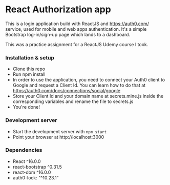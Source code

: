 # React Authorization app

This is a login application build with ReactJS and https://auth0.com/ service, used for mobile and web apps authentication. It's a simple Bootstrap log-in/sign-up page which lands to a dashboard.

This was a practice assignment for a ReactJS Udemy course I took.

### Installation & setup

- Clone this repo
- Run npm install
- In order to use the application, you need to connect your Auth0 client to Google and request a Client Id. You can learn how to do that at https://auth0.com/docs/connections/social/google
- Store your Client Id and your domain name at secrets.mine.js inside the corresponding variables and rename the file to secrets.js
- You're done!

### Development server

- Start the development server with `npm start`
- Point your browser at http://localhost:3000

### Dependencies

- React ^16.0.0
- react-bootstrap ^0.31.5
- react-dom ^16.0.0
- auth0-lock: "^10.23.1"
